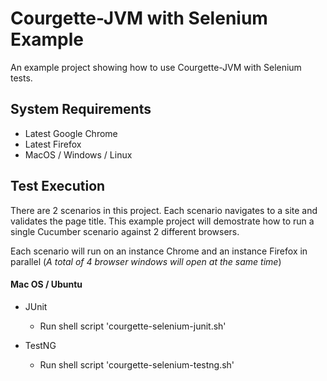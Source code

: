 # Courgette-JVM with Selenium Example

An example project showing how to use Courgette-JVM with Selenium tests.

## System Requirements

* Latest Google Chrome
* Latest Firefox
* MacOS / Windows / Linux

## Test Execution

There are 2 scenarios in this project. Each scenario navigates to a site and validates the page title. This example project will demostrate how to run a single Cucumber scenario against 2 different browsers.

Each scenario will run on an instance Chrome and an instance Firefox in parallel (_A total of 4 browser windows will open at the same time_)


#### Mac OS / Ubuntu

* JUnit
    * Run shell script 'courgette-selenium-junit.sh'

* TestNG
    * Run shell script 'courgette-selenium-testng.sh'
